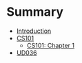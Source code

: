 # Summary

* [Introduction](README.md)
* [CS101](CS101/README.md)
  * [CS101: Chapter 1](CS101/CS101-1.md)
* [UD036](UD036/README.md)

